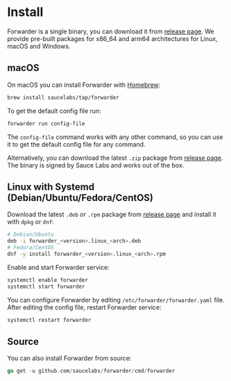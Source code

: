 # Install

Forwarder is a single binary, you can download it from [release page](https://github.com/saucelabs/forwarder/releases).
We provide pre-built packages for x86_64 and arm64 architectures for Linux, macOS and Windows.

## macOS

On macOS you can install Forwarder with [Homebrew](https://brew.sh/):

```bash
brew install saucelabs/tap/forwarder
```

To get the default config file run:

```bash
forwarder run config-file
```

The `config-file` command works with any other command, so you can use it to get the default config file for any command.

Alternatively, you can download the latest `.zip` package from [release page](https://github.com/saucelabs/forwarder/releases).
The binary is signed by Sauce Labs and works out of the box. 

## Linux with Systemd (Debian/Ubuntu/Fedora/CentOS)

Download the latest `.deb` or `.rpm` package from [release page](https://github.com/saucelabs/forwarder/releases) and install it with `dpkg` or `dnf`:

```bash
# Debian/Ubuntu
deb -i forwarder_<version>.linux_<arch>.deb
# Fedora/CentOS
dnf -y install forwarder_<version>.linux_<arch>.rpm
```

Enable and start Forwarder service:

```bash
systemctl enable forwarder
systemctl start forwarder
```

You can configure Forwarder by editing `/etc/forwarder/forwarder.yaml` file.
After editing the config file, restart Forwarder service:

```bash
systemctl restart forwarder
```

## Source

You can also install Forwarder from source:

```go
go get -u github.com/saucelabs/forwarder/cmd/forwarder
```
